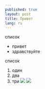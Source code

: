 ```yaml
---
published: true
layout: post
title: Привет
lang: ru
---
```


список

- привет
- здравствуйте

список

1. один
2. два
3. три
![](/assets/Coca-Cola_256.png)
![](/assets/Dr-Pepper_256.png)